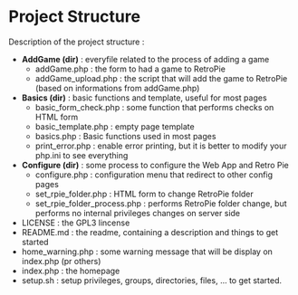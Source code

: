 # Project Structure

Description of the project structure :

- **AddGame (dir)** : everyfile related to the process of adding a game
  - addGame.php : the form to had a game to RetroPie
  - addGame_upload.php : the script that will add the game to RetroPie (based on informations from addGame.php)
- **Basics (dir)** : basic functions and template, useful for most pages
  - basic_form_check.php : some function that performs checks on HTML form
  - basic_template.php : empty page template
  - basics.php : Basic functions used in most pages
  - print_error.php : enable error printing, but it is better to modify your php.ini to see everything
- **Configure (dir)** : some process to configure the Web App and Retro Pie
  - configure.php : configuration menu that redirect to other config pages
  - set_rpie_folder.php : HTML form to change RetroPie folder
  - set_rpie_folder_process.php : performs RetroPie folder change, but performs no internal privileges changes on server side
- LICENSE : the GPL3 lincense
- README.md : the readme, containing a description and things to get started
- home_warning.php : some warning message that will be display on index.php (pr others)
- index.php : the homepage
- setup.sh : setup privileges, groups, directories, files, ... to get started.
